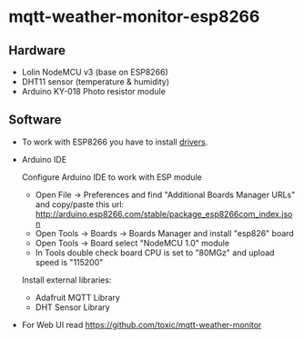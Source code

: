 # mqtt-weather-monitor-esp8266


## Hardware
- Lolin NodeMCU v3 (base on ESP8266)
- DHT11 sensor (temperature & humidity)
- Arduino KY-018 Photo resistor module

## Software
- To work with ESP8266 you have to install [drivers](https://github.com/nodemcu/nodemcu-devkit/tree/master/Drivers).
- Arduino IDE

  Configure Arduino IDE to work with ESP module
  - Open File -> Preferences and find "Additional Boards Manager URLs" and copy/paste this url: http://arduino.esp8266.com/stable/package_esp8266com_index.json
  - Open Tools -> Boards -> Boards Manager and install "esp826" board
  - Open Tools -> Board select "NodeMCU 1.0" module
  - In Tools double check board CPU is set to "80MGz" and upload speed is "115200"
  
  Install external libraries:
  - Adafruit MQTT Library
  - DHT Sensor Library
  
- For Web UI read https://github.com/toxic/mqtt-weather-monitor
